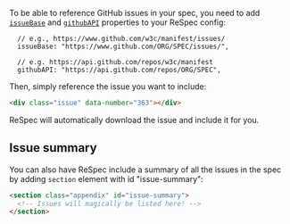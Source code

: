 To be able to reference GitHub issues in your spec, you need to add [`issueBase`](issueBase) and [`githubAPI`](githubAPI) properties to your ReSpec config:

```JS
  // e.g., https://www.github.com/w3c/manifest/issues/
  issueBase: "https://www.github.com/ORG/SPEC/issues/",

  // e.g. https://api.github.com/repos/w3c/manifest 
  githubAPI: "https://api.github.com/repos/ORG/SPEC",
```

Then, simply reference the issue you want to include:

```HTML
<div class="issue" data-number="363"></div>
```

ReSpec will automatically download the issue and include it for you. 

## Issue summary
You can also have ReSpec include a summary of all the issues in the spec by adding `section` element with id "issue-summary":

```HTML
<section class="appendix" id="issue-summary">
  <!-- Issues will magically be listed here! -->
</section>
```